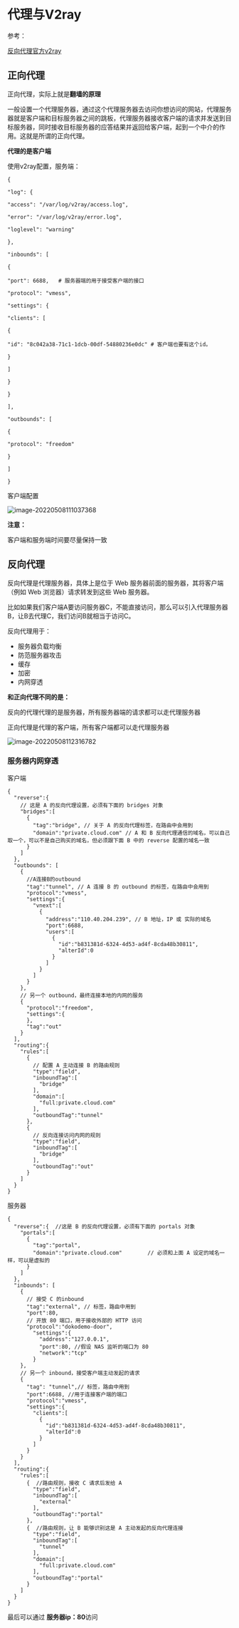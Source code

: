 # 代理与V2ray

参考：

[反向代理官方v2ray]( https://toutyrater.github.io/app/reverse.html)

## 正向代理

正向代理，实际上就是**翻墙的原理**

一般设置一个代理服务器，通过这个代理服务器去访问你想访问的网站，代理服务器就是客户端和目标服务器之间的跳板，代理服务器接收客户端的请求并发送到目标服务器，同时接收目标服务器的应答结果并返回给客户端，起到一个中介的作用。这就是所谓的正向代理。

**代理的是客户端**

使用v2ray配置，服务端：

```
{

"log": {

"access": "/var/log/v2ray/access.log",

"error": "/var/log/v2ray/error.log",

"loglevel": "warning"

},

"inbounds": [

{

"port": 6688,   # 服务器端的用于接受客户端的接口

"protocol": "vmess",

"settings": {

"clients": [

{

"id": "8c042a38-71c1-1dcb-00df-54880236e0dc" # 客户端也要有这个id。

}

]

}

}

],

"outbounds": [

{

"protocol": "freedom"

}

]

}
```

客户端配置

![image-20220508111037368](https://raw.githubusercontent.com/2892211452/MDimg/master/image/156b620b62a49031648046df7edb79c8/0c2f43eb4956ada1f07e22e4d848938a.png)



**注意：**

客户端和服务端时间要尽量保持一致







## 反向代理

反向代理是代理服务器，具体上是位于 Web 服务器前面的服务器，其将客户端（例如 Web 浏览器）请求转发到这些 Web 服务器。

比如如果我们客户端A要访问服务器C，不能直接访问，那么可以引入代理服务器B，让B去代理C，我们访问B就相当于访问C。

反向代理用于：

- 服务器负载均衡
- 防范服务器攻击
- 缓存
- 加密
- 内网穿透





**和正向代理不同的是：**

反向的代理代理的是服务器，所有服务器端的请求都可以走代理服务器

正向代理是代理的客户端，所有客户端都可以走代理服务器

![image-20220508112316782](https://raw.githubusercontent.com/2892211452/MDimg/master/image/156b620b62a49031648046df7edb79c8/4a451eb2a11a2a5e492df6b85db06d19.png)



### 服务器内网穿透

客户端

```
{  
  "reverse":{ 
    // 这是 A 的反向代理设置，必须有下面的 bridges 对象
    "bridges":[  
      {  
        "tag":"bridge", // 关于 A 的反向代理标签，在路由中会用到
        "domain":"private.cloud.com" // A 和 B 反向代理通信的域名，可以自己取一个，可以不是自己购买的域名，但必须跟下面 B 中的 reverse 配置的域名一致
      }
    ]
  },
  "outbounds": [
    {  
      //A连接B的outbound  
      "tag":"tunnel", // A 连接 B 的 outbound 的标签，在路由中会用到
      "protocol":"vmess",
      "settings":{  
        "vnext":[  
          {  
            "address":"110.40.204.239", // B 地址，IP 或 实际的域名
            "port":6688,
            "users":[  
              {  
                "id":"b831381d-6324-4d53-ad4f-8cda48b30811",
                "alterId":0
              }
            ]
          }
        ]
      }
    },
    // 另一个 outbound，最终连接本地的内网的服务 
    {  
      "protocol":"freedom",
      "settings":{  
      },
      "tag":"out"
    }    
  ],
  "routing":{   
    "rules":[  
      {  
        // 配置 A 主动连接 B 的路由规则
        "type":"field",
        "inboundTag":[  
          "bridge"
        ],
        "domain":[  
          "full:private.cloud.com"
        ],
        "outboundTag":"tunnel"
      },
      {  
        // 反向连接访问内网的规则
        "type":"field",
        "inboundTag":[  
          "bridge"
        ],
        "outboundTag":"out"
      }
    ]
  }
}
```

服务器

```
{  
  "reverse":{  //这是 B 的反向代理设置，必须有下面的 portals 对象
    "portals":[  
      {  
        "tag":"portal",
        "domain":"private.cloud.com"        // 必须和上面 A 设定的域名一样，可以是虚拟的
      }
    ]
  },
  "inbounds": [
    {  
      // 接受 C 的inbound
      "tag":"external", // 标签，路由中用到
      "port":80,
      // 开放 80 端口，用于接收外部的 HTTP 访问 
      "protocol":"dokodemo-door",
        "settings":{  
          "address":"127.0.0.1",
          "port":80, //假设 NAS 监听的端口为 80
          "network":"tcp"
        }
    },
    // 另一个 inbound，接受客户端主动发起的请求  
    {  
      "tag": "tunnel",// 标签，路由中用到
      "port":6688, //用于连接客户端的端口
      "protocol":"vmess",
      "settings":{  
        "clients":[  
          {  
            "id":"b831381d-6324-4d53-ad4f-8cda48b30811",
            "alterId":0
          }
        ]
      }
    }
  ],
  "routing":{  
    "rules":[  
      {  //路由规则，接收 C 请求后发给 A
        "type":"field",
        "inboundTag":[  
          "external"
        ],
        "outboundTag":"portal"
      },
      {  //路由规则，让 B 能够识别这是 A 主动发起的反向代理连接
        "type":"field",
        "inboundTag":[  
          "tunnel"
        ],
        "domain":[  
          "full:private.cloud.com"
        ],
        "outboundTag":"portal"
      }
    ]
  }
}
```



最后可以通过 **服务器ip：80**访问




